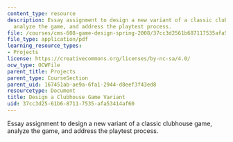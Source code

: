 ```yaml
---
content_type: resource
description: Essay assignment to design a new variant of a classic clubhouse game,
  analyze the game, and address the playtest process.
file: /courses/cms-608-game-design-spring-2008/37cc3d2561b687117535afa53414af60_MITCMS_608s08_proj02.pdf
file_type: application/pdf
learning_resource_types:
- Projects
license: https://creativecommons.org/licenses/by-nc-sa/4.0/
ocw_type: OCWFile
parent_title: Projects
parent_type: CourseSection
parent_uid: 167451ab-ae9a-6fa1-2944-d8eef3f43ed8
resourcetype: Document
title: Design a Clubhouse Game Variant
uid: 37cc3d25-61b6-8711-7535-afa53414af60
---
```

Essay assignment to design a new variant of a classic clubhouse game, analyze the game, and address the playtest process.